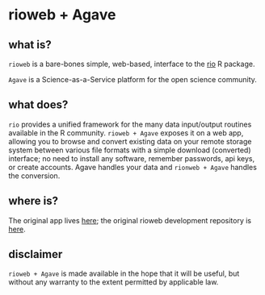 # rioweb + Agave

## what is?

`rioweb` is a bare-bones simple, web-based, interface to the
[rio](http://cran.rstudio.com/web/packages/rio) R package.

`Agave` is a Science-as-a-Service platform for the open science 
community.

## what does?

`rio` provides a unified framework for the many data input/output
routines available in the R community. `rioweb + Agave` exposes 
it on a web app, allowing you to browse and convert existing data on your remote
storage system between various file formats with a simple
download (converted) interface; no need to install any software, 
remember passwords, api keys, or create accounts. Agave handles your 
data and `rionweb + Agave` handles the conversion.

## where is?

The original app lives [here](https://gallery.shinyapps.io/rioweb); 
the original rioweb development repository is 
[here](http://github.com/lbraglia/rioweb).

## disclaimer

`rioweb + Agave` is made available in the hope that it will be useful, but without
any warranty to the extent permitted by applicable law.
